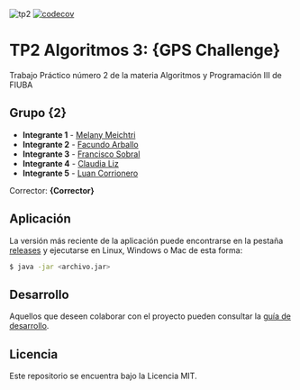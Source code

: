 ![tp2](https://github.com/Luansair/2c2022_algo3_tp2/actions/workflows/build.yml/badge.svg) [![codecov](https://codecov.io/gh/Luansair/2c2022_algo3_tp2/branch/master/graph/badge.svg)](https://codecov.io/gh/Luansair/2c2022_algo3_tp2)

# TP2 Algoritmos 3: {GPS Challenge} 

Trabajo Práctico número 2 de la materia Algoritmos y Programación III de FIUBA

## Grupo {2}

* **Integrante 1** - [Melany Meichtri](https://github.com/melanymeichtri)
* **Integrante 2** - [Facundo Arballo](https://github.com/Farballo)
* **Integrante 3** - [Francisco Sobral](https://github.com/fransobral)
* **Integrante 4** - [Claudia Liz ](https://github.com/integrante4)
* **Integrante 5** - [Luan Corrionero](https://github.com/Luansair)

Corrector: **{Corrector}**

## Aplicación

La versión más reciente de la aplicación puede encontrarse en la pestaña [releases](https://github.com/Luansair/2c2022_algo3_tp2/releases/latest) y ejecutarse en Linux, Windows o Mac de esta forma:

```bash
$ java -jar <archivo.jar>
```

## Desarrollo

Aquellos que deseen colaborar con el proyecto pueden consultar la [guía de desarrollo](./docs/Desarrollo.md).

## Licencia

Este repositorio se encuentra bajo la Licencia MIT.
